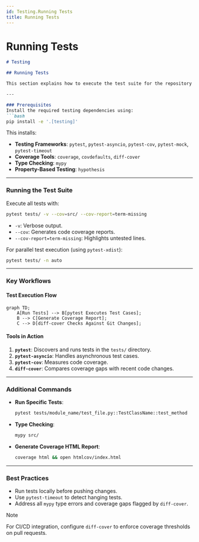 ```yaml
---
id: Testing.Running Tests
title: Running Tests
---
```

# Running Tests
```markdown
# Testing

## Running Tests

This section explains how to execute the test suite for the repository to ensure code reliability and functionality.

---

### Prerequisites
Install the required testing dependencies using:
```bash
pip install -e '.[testing]'
```
This installs:
- **Testing Frameworks**: `pytest`, `pytest-asyncio`, `pytest-cov`, `pytest-mock`, `pytest-timeout`
- **Coverage Tools**: `coverage`, `covdefaults`, `diff-cover`
- **Type Checking**: `mypy`
- **Property-Based Testing**: `hypothesis`

---

### Running the Test Suite
Execute all tests with:
```bash
pytest tests/ -v --cov=src/ --cov-report=term-missing
```
- `-v`: Verbose output.
- `--cov`: Generates code coverage reports.
- `--cov-report=term-missing`: Highlights untested lines.

For parallel test execution (using `pytest-xdist`):
```bash
pytest tests/ -n auto
```

---

### Key Workflows
#### Test Execution Flow
```mermaid
graph TD;
    A[Run Tests] --> B[pytest Executes Test Cases];
    B --> C[Generate Coverage Report];
    C --> D[diff-cover Checks Against Git Changes];
```

#### Tools in Action
1. **`pytest`**: Discovers and runs tests in the `tests/` directory.
2. **`pytest-asyncio`**: Handles asynchronous test cases.
3. **`pytest-cov`**: Measures code coverage.
4. **`diff-cover`**: Compares coverage gaps with recent code changes.

---

### Additional Commands
- **Run Specific Tests**:
  ```bash
  pytest tests/module_name/test_file.py::TestClassName::test_method
  ```
- **Type Checking**:
  ```bash
  mypy src/
  ```
- **Generate Coverage HTML Report**:
  ```bash
  coverage html && open htmlcov/index.html
  ```

---

### Best Practices
- Run tests locally before pushing changes.
- Use `pytest-timeout` to detect hanging tests.
- Address all `mypy` type errors and coverage gaps flagged by `diff-cover`.

> [!NOTE]
> For CI/CD integration, configure `diff-cover` to enforce coverage thresholds on pull requests.
```
